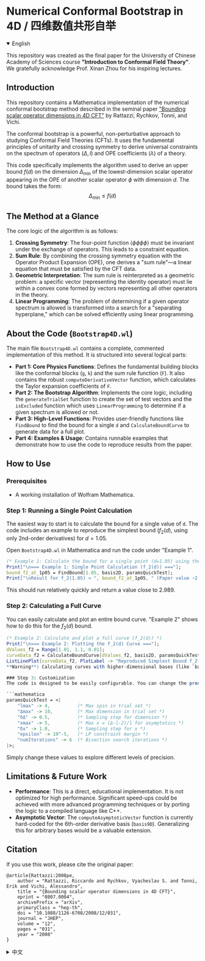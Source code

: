 # Numerical Conformal Bootstrap in 4D / 四维数值共形自举

<details open>
<summary>English</summary>

This repository was created as the final paper for the University of Chinese Academy of Sciences course **"Introduction to Conformal Field Theory"**. We gratefully acknowledge Prof. Xinan Zhou for his inspiring lectures.

## Introduction

This repository contains a Mathematica implementation of the numerical conformal bootstrap method described in the seminal paper ["Bounding scalar operator dimensions in 4D CFT"](https://arxiv.org/abs/0807.0004) by Rattazzi, Rychkov, Tonni, and Vichi.

The conformal bootstrap is a powerful, non-perturbative approach to studying Conformal Field Theories (CFTs). It uses the fundamental principles of unitarity and crossing symmetry to derive universal constraints on the spectrum of operators ($\Delta, l$) and OPE coefficients ($\lambda$) of a theory.

This code specifically implements the algorithm used to derive an upper bound $f(d)$ on the dimension $\Delta_{\min}$ of the lowest-dimension scalar operator appearing in the OPE of another scalar operator $\phi$ with dimension $d$. The bound takes the form:
$$ \Delta_{\min} \le f(d) $$

## The Method at a Glance

The core logic of the algorithm is as follows:
1.  **Crossing Symmetry**: The four-point function $\langle\phi\phi\phi\phi\rangle$ must be invariant under the exchange of operators. This leads to a constraint equation.
2.  **Sum Rule**: By combining the crossing symmetry equation with the Operator Product Expansion (OPE), one derives a "sum rule"—a linear equation that must be satisfied by the CFT data.
3.  **Geometric Interpretation**: The sum rule is reinterpreted as a geometric problem: a specific vector (representing the identity operator) must lie within a convex cone formed by vectors representing all other operators in the theory.
4.  **Linear Programming**: The problem of determining if a given operator spectrum is allowed is transformed into a search for a "separating hyperplane," which can be solved efficiently using linear programming.

## About the Code (`Bootstrap4D.wl`)

The main file `Bootstrap4D.wl` contains a complete, commented implementation of this method. It is structured into several logical parts:
- **Part 1: Core Physics Functions**: Defines the fundamental building blocks like the conformal blocks (`g`, `k`) and the sum rule function (`F`). It also contains the robust `computeDerivativeVector` function, which calculates the Taylor expansion coefficients of `F`.
- **Part 2: The Bootstrap Algorithm**: Implements the core logic, including the `generateTrialSet` function to create the set of test vectors and the `isExcluded` function which uses `LinearProgramming` to determine if a given spectrum is allowed or not.
- **Part 3: High-Level Functions**: Provides user-friendly functions like `FindBound` to find the bound for a single `d` and `CalculateBoundCurve` to generate data for a full plot.
- **Part 4: Examples & Usage**: Contains runnable examples that demonstrate how to use the code to reproduce results from the paper.

## How to Use

### Prerequisites
- A working installation of Wolfram Mathematica.

### Step 1: Running a Single Point Calculation
The easiest way to start is to calculate the bound for a single value of `d`. The code includes an example to reproduce the simplest bound ($f_2(d)$, using only 2nd-order derivatives) for $d=1.05$.

Open `Bootstrap4D.wl` in Mathematica and run the code under "Example 1".
```mathematica
(* Example 1: Calculate the bound for a single point (d=1.05) using the 2D basis *)
Print["\n=== Example 1: Single Point Calculation (f_2(d)) ==="];
bound_f2_at_1p05 = FindBound[1.05, basis2D, paramsQuickTest];
Print["\nResult for f_2(1.05) ≈ ", bound_f2_at_1p05, " (Paper value ~2.989)"];
```
This should run relatively quickly and return a value close to 2.989.

### Step 2: Calculating a Full Curve
You can easily calculate and plot an entire bound curve. "Example 2" shows how to do this for the $f_2(d)$ bound.

```mathematica
(* Example 2: Calculate and plot a full curve (f_2(d)) *)
Print["\n=== Example 2: Plotting the f_2(d) Curve ==="];
dValues_f2 = Range[1.01, 1.1, 0.01];
curveData_f2 = CalculateBoundCurve[dValues_f2, basis2D, paramsQuickTest];
ListLinePlot[curveData_f2, PlotLabel -> "Reproduced Simplest Bound f_2(d)"]```
**Warning**: Calculating curves with higher-dimensional bases (like `basis9D`) is extremely time-consuming and may take several hours or even days depending on the parameters and your hardware.

### Step 3: Customization
The code is designed to be easily configurable. You can change the precision and speed of the calculation by modifying the parameter sets:

```mathematica
paramsQuickTest = <|
    "lmax" -> 4,          (* Max spin in trial set *)
    "Δmax" -> 10,         (* Max dimension in trial set *)
    "δΔ" -> 0.5,          (* Sampling step for dimension *)
    "xmax" -> 5,          (* Max x = (Δ-l-2)/l for asymptotics *)
    "δx" -> 1.0,          (* Sampling step for x *)
    "epsilon" -> 10^-5,   (* LP constraint margin *)
    "numIterations" -> 6  (* Bisection search iterations *)
|>;
```
Simply change these values to explore different levels of precision.

## Limitations & Future Work
- **Performance**: This is a direct, educational implementation. It is not optimized for high performance. Significant speed-ups could be achieved with more advanced programming techniques or by porting the logic to a compiled language like C++.
- **Asymptotic Vector**: The `computeAsymptoticVector` function is currently hard-coded for the 6th-order derivative basis (`basis9D`). Generalizing this for arbitrary bases would be a valuable extension.

## Citation
If you use this work, please cite the original paper:
```
@article{Rattazzi:2008pe,
    author = "Rattazzi, Riccardo and Rychkov, Vyacheslav S. and Tonni, Erik and Vichi, Alessandro",
    title = "{Bounding scalar operator dimensions in 4D CFT}",
    eprint = "0807.0004",
    archivePrefix = "arXiv",
    primaryClass = "hep-th",
    doi = "10.1088/1126-6708/2008/12/031",
    journal = "JHEP",
    volume = "12",
    pages = "031",
    year = "2008"
}
```
</details>

<details>
<summary>中文</summary>

本仓库是中国科学院大学课程**《共形场论导论》**的期末课程论文，感谢周稀楠（Xinan Zhou）老师的精彩授课。

## 简介

本仓库提供了一个 Mathematica 实现，基于 Rattazzi 等人在论文[《Bounding scalar operator dimensions in 4D CFT》](https://arxiv.org/abs/0807.0004)中提出的数值共形自举方法。

共形自举是一种强大的非微扰工具，利用单性和交换对称性等基本原理，对理论中的算符谱($\Delta, l$)及 OPE 系数($\lambda$)提出普适约束。

本代码实现的算法可以给出另一标量算符 $\phi$（维度为 $d$）的 OPE 中最低维标量算符的上界 $f(d)$：
$$ \Delta_{\min} \le f(d) $$

## 方法概览

算法的核心步骤如下：
1.  **交换对称**：四点函数 $\langle\phi\phi\phi\phi\rangle$ 在算符互换下保持不变，由此得到约束方程；
2.  **求和规则**：结合交换对称方程和 OPE，可以得到一个必须满足的线性方程，即“求和规则”；
3.  **几何诠释**：将求和规则重新解释为几何问题：表示恒等算符的向量必须位于其他所有算符向量构成的凸锥中；
4.  **线性规划**：判断给定谱是否允许的过程转化为寻找“分离超平面”的问题，可通过线性规划高效求解。

## 代码说明（`Bootstrap4D.wl`）

主文件 `Bootstrap4D.wl` 对上述方法进行了完整且带注释的实现，其主要部分包括：
- **核心物理函数**：定义共形块（`g`、`k`）和求和规则函数（`F`），并提供 `computeDerivativeVector` 用于计算 `F` 的泰勒展开系数；
- **自举算法**：实现 `generateTrialSet` 生成测试向量集，以及利用 `LinearProgramming` 判断谱是否允许的 `isExcluded`；
- **高级接口**：提供 `FindBound`（单个 $d$ 的上界）和 `CalculateBoundCurve`（计算完整曲线）等易用函数；
- **示例与用法**：包含可运行示例，展示如何复现论文中的结果。

## 使用方法

### 先决条件
- 需要安装 Wolfram Mathematica。

### 步骤 1：单点计算
首先可以计算单个 $d$ 的上界。代码中给出了复现最简单上界 $f_2(d)$（仅使用二阶导数）的示例，取 $d=1.05$。

在 Mathematica 中打开 `Bootstrap4D.wl`，运行“示例 1”中的代码：
```mathematica
(* Example 1: Calculate the bound for a single point (d=1.05) using the 2D basis *)
Print["\n=== Example 1: Single Point Calculation (f_2(d)) ==="];
bound_f2_at_1p05 = FindBound[1.05, basis2D, paramsQuickTest];
Print["\nResult for f_2(1.05) ≈ ", bound_f2_at_1p05, " (Paper value ~2.989)"];
```
该示例运行速度较快，结果应接近 2.989。

### 步骤 2：计算完整曲线
可以计算并绘制完整的上界曲线。“示例 2”展示了如何获得 $f_2(d)$ 的曲线。

```mathematica
(* Example 2: Calculate and plot a full curve (f_2(d)) *)
Print["\n=== Example 2: Plotting the f_2(d) Curve ==="];
dValues_f2 = Range[1.01, 1.1, 0.01];
curveData_f2 = CalculateBoundCurve[dValues_f2, basis2D, paramsQuickTest];
ListLinePlot[curveData_f2, PlotLabel -> "Reproduced Simplest Bound f_2(d)"]```
**注意**：若使用更高维度的基（如 `basis9D`），计算会非常耗时，可能需要数小时乃至更久，具体取决于参数和硬件性能。

### 步骤 3：参数自定义
代码的参数配置十分灵活，可通过修改以下设置在精度和速度之间进行权衡：

```mathematica
paramsQuickTest = <|
    "lmax" -> 4,          (* Max spin in trial set *)
    "Δmax" -> 10,         (* Max dimension in trial set *)
    "δΔ" -> 0.5,          (* Sampling step for dimension *)
    "xmax" -> 5,          (* Max x = (Δ-l-2)/l for asymptotics *)
    "δx" -> 1.0,          (* Sampling step for x *)
    "epsilon" -> 10^-5,   (* LP constraint margin *)
    "numIterations" -> 6  (* Bisection search iterations *)
|>;
```
调整这些值即可探索不同精度水平。

## 局限与未来工作
- **性能**：作为教学代码，本实现未针对高性能进行优化。若采用更先进的编程技巧，或将逻辑转写为 C++ 等编译语言，可显著提升速度；
- **渐近向量**：`computeAsymptoticVector` 目前只针对六阶导数基（`basis9D`）硬编码。若能推广到任意基，将是有价值的改进。

## 引用
若使用本工作，请引用原论文：
```
@article{Rattazzi:2008pe,
    author = "Rattazzi, Riccardo and Rychkov, Vyacheslav S. and Tonni, Erik and Vichi, Alessandro",
    title = "{Bounding scalar operator dimensions in 4D CFT}",
    eprint = "0807.0004",
    archivePrefix = "arXiv",
    primaryClass = "hep-th",
    doi = "10.1088/1126-6708/2008/12/031",
    journal = "JHEP",
    volume = "12",
    pages = "031",
    year = "2008"
}
```
</details>
